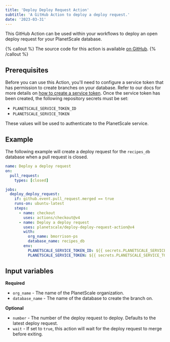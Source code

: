 ```yaml
---
title: 'Deploy Deploy Request Action'
subtitle: 'A GitHub Action to deploy a deploy request.'
date: '2023-03-31'
---
```


This GitHub Action can be used within your workflows to deploy an open deploy request for your PlanetScale database.

{% callout %}
The source code for this action is available [on GitHub](https://github.com/planetscale/deploy-deploy-request-action).
{% /callout %}

## Prerequisites

Before you can use this Action, you'll need to configure a service token that has permission to create branches on your database. Refer to our docs for more details on [how to create a service token](https://planetscale.com/docs/concepts/service-tokens). Once the service token has been created, the following repository secrets must be set:

- `PLANETSCALE_SERVICE_TOKEN_ID`
- `PLANETSCALE_SERVICE_TOKEN`

These values will be used to authenticate to the PlanetScale service.

## Example

The following example will create a deploy request for the `recipes_db` database when a pull request is closed.

```yml
name: Deploy a deploy request
on:
  pull_request:
    types: [closed]

jobs:
  deploy_deploy_request:
    if: github.event.pull_request.merged == true
    runs-on: ubuntu-latest
    steps:
      - name: checkout
        uses: actions/checkout@v4
      - name: Deploy a deploy request
        uses: planetscale/deploy-deploy-request-action@v4
        with:
          org_name: bmorrison-ps
          database_name: recipes_db
        env:
          PLANETSCALE_SERVICE_TOKEN_ID: ${{ secrets.PLANETSCALE_SERVICE_TOKEN_ID }}
          PLANETSCALE_SERVICE_TOKEN: ${{ secrets.PLANETSCALE_SERVICE_TOKEN }}
```

## Input variables

**Required**

- `org_name` - The name of the PlanetScale organization.
- `database_name` - The name of the database to create the branch on.

**Optional**

- `number` - The number of the deploy request to deploy. Defaults to the latest deploy request.
- `wait` - If set to `true`, this action will wait for the deploy request to merge before exiting.
